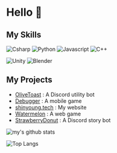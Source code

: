 # Hello 👋
   
## My Skills
![Csharp](https://img.shields.io/badge/-Csharp-8b61c9?style=for-the-badge&logo=c-sharp&logoColor=fff)
![Python](https://img.shields.io/badge/-Python-306998?style=for-the-badge&logo=python&logoColor=fff)
![Javascript](https://img.shields.io/badge/-JavaScript-cfba30?style=for-the-badge&logo=Javascript&logoColor=fff)
![C++](https://img.shields.io/badge/-C++-4e8bcf?style=for-the-badge&logo=c&logoColor=fff)
   
![Unity](https://img.shields.io/badge/-Unity-000000?style=for-the-badge&logo=unity&logoColor=fff)
![Blender](https://img.shields.io/badge/-Blender-EA7600?style=for-the-badge&logo=blender&logoColor=fff)


## My Projects
- [OliveToast](https://github.com/choshinyoung/OliveToast) : A Discord utility bot
- [Debugger](https://bit.ly/Game_16) : A mobile game
- [shinyoung.tech](https://shinyoung.tech/) : My website
- [Watermelon](https://watermelon.shinyoung.tech/) : A web game
- [StrawberryDonut](https://sbdonut.dev/) : A Discord story bot

![my's github stats](https://github-readme-stats.vercel.app/api?username=choshinyoung&theme=dark)
   
![Top Langs](https://github-readme-stats.vercel.app/api/top-langs/?username=choshinyoung&layout=compact&theme=dark)
